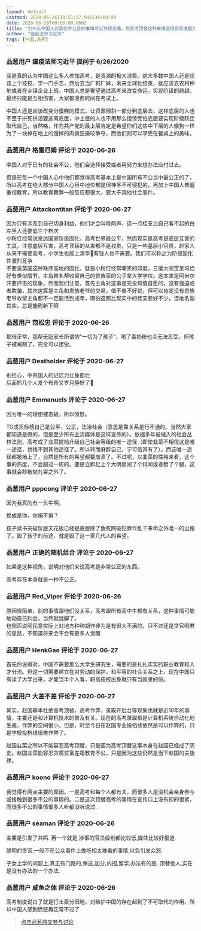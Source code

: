 ```yaml
---
layout: default
Lastmod: 2020-06-26T18:51:37.946136+00:00
date: 2020-06-26T00:00:00.000Z
title: "为什么中国人对其他不公正的事情可以熟视无睹，但高考顶替这种事情就很容易激起民愤？"
author: "瘟疫法师习近平"
tags: [中国,高考]
---
```



### 品葱用户 **瘟疫法师习近平** 提问于 6/26/2020
    
我是真的认为中国这么多人参加高考，是资源的极大浪费。绝大多数中国人还是应该上个技校，学一门手艺，然后去当厂狗厂妹，未来全球化结束，就应该去农村种地或者在乡镇企业上班。中国人总是奢望通过高考来改变命运，实现阶级的跨越，最终只能是互相伤害，大家都浪费时间在考试上。  
  
中国人还是应该改变分蛋糕的模式，让资源倾斜一部分到底层去，这样底层的人也不至于拼死拼活要逃离底层，中上层的人也不用那么担惊受怕底层要实现阶级跃迁取代自己。当然咯，作为共产党的最上层肯定是希望你们这些中下层的人像狗一样为了一块掉在地上的馊掉的肉疯狂撕咬争夺，而他们则可以享受在餐桌上的美味。
    
                

### 品葱用户 **格雷厄姆** 评论于 2020-06-26
        
中国人对于已有的社会不公，他们会选择接受或者用努力来想办法应付过去。  
  
但是在每一个中国人心中他们都觉得高考基本上是中国所有不公当中最公正的了，所以高考在绝大部分中国人心目中地位都是很神圣不可侵犯的，再加上中国人普遍重视教育，所以教育舞弊一般反应都很大，要大于其他社会事件。
        
                

### 品葱用户 **Attackontitan** 评论于 2020-06-27
        
因为只有涉及到自己切身利益，他们才会叫唤两声，这一点桂支比自己看不起的白左黑人还要低三个档次  
小粉红经常说发达国家阶级固化，高考世界最公平，然而现实是高考是底层互害的工具，注意底层互害，高考顶替的从来都不是权贵，只是一些基层小官员，赵家人从来不需要高考，小学生也能上清华🐶有钱人也不需要。我们可以称之为阶级固化性激烈竞争  
不要说英国这种秩序高地的固化，就是小粉红经常嘲笑的印度，三傻大闹宝莱坞恰好有类似情节，主角冒名帮收留自己的贵族家的公子拿大学学位。这本来是阿米尔汗要抨击的现象，然而我们注意，首先主角对这事是完全知情自愿的，没有强迫或者欺骗，其次这算是主角和贵族老爷的交易，值不值不好说，但可以肯定没有贵族老爷收留主角都不一定能活到成年，哪怕这都比现实中的桂支要好不少，洼地名副其实，总是能刷新下限
        
                

### 品葱用户 **范松忠** 评论于 2020-06-26
        
那很正常，那帮无耻家长所谓的“一切为了孩子”，喝了毒奶粉也会无法忍受。但孩子被阉割了，完全可以接受。
        
                

### 品葱用户 **Deatholder** 评论于 2020-06-27
        
别担心，中共国人的记忆力比鱼都烂  
后面抓几个人发个布告又岁月静好了🤣
        
                

### 品葱用户 **Emmanuels** 评论于 2020-06-27
        
因为唯一的理想被击破，所以愤怒。  
  
TG成天标榜自己是公平，公正，法治社会（意思是靠关系是行不通的。当然大家都知道是假的，但是至少所有主流媒体是这样宣传的）。依据多年被植入的社会丛林法则，高考成了韭菜提档升级自己社会等级的唯一途径（即使韭菜不相信这是唯一途径，也找不到其他途径了。所以转而麻醉自己，宁可信其有了）。而这唯一途径都被堵上了，自然是所有的希望都要崩溃了。不过呢，以韭菜的性格来看，这个事的热度，不会超过一周的。要是立即赶上个大明星闹了个绯闻或者劈了个腿，这事就会秒被抛九霄之外了。
        
                

### 品葱用户 **pppcong** 评论于 2020-06-27
        
因为我真的有一头牛啊。  
  
换成是你，你捐不捐？    
  
孩子读书突破阶层天花板已经是底层除了鱼死网破犯罪作乱干革命之外唯一的出路了。毁了孩子的前途，就是毁了这一家几代人的希望。
        
                

### 品葱用户 **正确的随机组合** 评论于 2020-06-27
        
如果是这种视角，说明对他们来说高考是非常公正的东西。  
  
高考存在本身就是一种不公正。
        
                

### 品葱用户 **Red_Viper** 评论于 2020-06-26
        
原因很简单，别的事情跟他们没关系，高考跟所有高中生都有关系，这种事情可能触动自己利益，当然就跳脚了。  
也侧面说明民意实际上对地方种种胡作非为是有很大不满的，只不过还是贪官明君的思路，不知道将来会不会有更多人觉醒
        
                

### 品葱用户 **HenkGao** 评论于 2020-06-27
        
首先你说得对，中国不需要那么大学生研究生，需要的是扎扎实实的职业教育和人才分流。但这一切需要建立在对劳动的保护，和平等的社会关系之上。现在中国只有读了大学出来，才能当半个人看，职高技校出身就只有当奴隶的份。
        
                

### 品葱用户 **大差不差** 评论于 2020-06-27
        
其实，赵国基本杜绝高考顶替，高考作弊，录取开后台等现象也就是近10年的事情，主要还是和计算机技术的普及有关。现在的高考录取都是计算机系统自动化地生成，作弊的空间很小。但是，时至今日在赵国专业投档线依然是可以作弊的，只是学校投档线很难作弊了。  
  
赵国韭菜之所以不能容忍高考顶替，只是因为高考顶替这事本身在赵国已经成了历史。赵国韭菜能容忍贪腐贫富差距教育不公，只是因为这些仍然是当下赵国的主旋律。
        
                

### 品葱用户 **koono** 评论于 2020-06-27
        
我觉得有两点主要的原因。一是高考和每个人都有关，而很多人是没机会亲身参与或接触到很多不公的事情的。二是这次顶替高考的事情在宣传口上没有扣的很紧，而很多不公的事情很多人听都没听说过..
        
                

### 品葱用户 **seaman** 评论于 2020-06-26
        
主要是引发了共鸣. 再一个就是,涉事的官员级别都比较低,媒体比较好报道.  
  
聪明的贪官,一般不在公众事件上做吃相太难看的事情,以免引发众怒.  
  
子女上学的问题上,真正有门路的,保送,加分,内招,留学,办法有的是. 顶替他人,实在是没有办法的一个办法.
        
                

### 品葱用户 **咸鱼之体** 评论于 2020-06-26
        
高考制度说白了就是打土豪分田地，对维护中国的存在起到了不可取代的作用，所以中国人感到愤怒再正常不过了
        
                





> [点击品葱原文参与讨论](https://pincong.rocks/question/27745)

